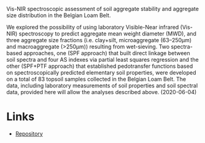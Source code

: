 Vis-NIR spectroscopic assessment of soil aggregate stability and aggregate size distribution in the Belgian Loam Belt.

We explored the possibility of using laboratory Visible-Near infrared (Vis-NIR) spectroscopy to predict aggregate 
mean weight diameter (MWD), and three aggregate size fractions (i.e. clay+silt, microaggregate (63–250μm) and 
macroaggregate (>250μm)) resulting from wet-sieving. Two spectra-based approaches, one (SPF approach) that built 
direct linkage between soil spectra and four AS indexes via partial least squares regression and the other 
(SPF+PTF approach) that established pedotransfer functions based on spectroscopically predicted elementary soil 
properties, were developed on a total of 83 topsoil samples collected in the Belgian Loam Belt. The data, 
including laboratory measurements of soil properties and soil spectral data, provided here will allow the 
analyses described above. (2020-06-04)


# Links

* [Repository](https://github.com/spectral-datasets/soil-engineering)
